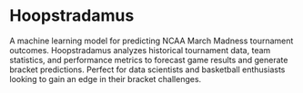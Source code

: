 # Hoopstradamus
A machine learning model for predicting NCAA March Madness tournament outcomes. Hoopstradamus analyzes historical tournament data, team statistics, and performance metrics to forecast game results and generate bracket predictions. Perfect for data scientists and basketball enthusiasts looking to gain an edge in their bracket challenges.
